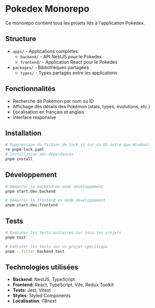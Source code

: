 # Pokedex Monorepo

Ce monorepo contient tous les projets liés à l'application Pokedex.

## Structure

- `apps/` - Applications complètes
  - `backend/` - API NestJS pour le Pokedex
  - `frontend/` - Application React pour le Pokedex
- `packages/` - Bibliothèques partagées
  - `types/` - Types partagés entre les applications

## Fonctionnalités

- Recherche de Pokémon par nom ou ID
- Affichage des détails des Pokémon (stats, types, évolutions, etc.)
- Localisation en français et anglais
- Interface responsive

## Installation

```bash
# Suppression du fichier de lock si sur un OS autre que Windows
rm pnpm-lock.yaml
# Installation des dépendances
pnpm install
```

## Développement

```bash
# Démarrer le backend en mode développement
pnpm start:dev:backend

# Démarrer le frontend en mode développement
pnpm start:dev:frontend
```

## Tests

```bash
# Exécuter les tests unitaires sur tous les projets
pnpm test

# Exécuter les tests sur un projet spécifique
pnpm --filter backend test
```

## Technologies utilisées

- **Backend**: NestJS, TypeScript
- **Frontend**: React, TypeScript, Vite, Redux Toolkit
- **Tests**: Jest, Vitest
- **Styles**: Styled Components
- **Localisation**: i18next
